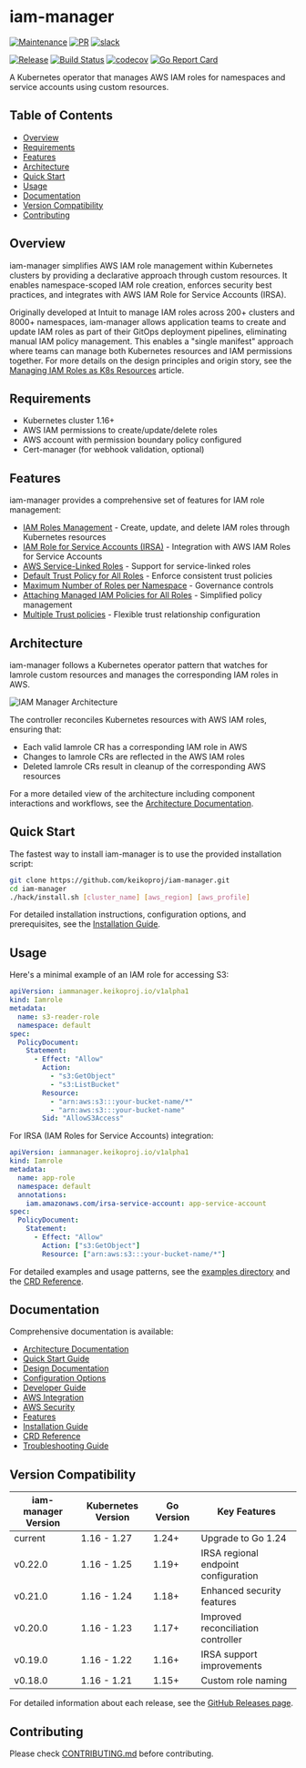 # iam-manager

[![Maintenance](https://img.shields.io/badge/Maintained%3F-yes-green.svg)][GithubMaintainedUrl]
[![PR](https://img.shields.io/badge/PRs-welcome-brightgreen.svg)][GithubPrsUrl]
[![slack](https://img.shields.io/badge/slack-join%20the%20conversation-ff69b4.svg)][SlackUrl]

[![Release][ReleaseImg]][ReleaseUrl]
[![Build Status][BuildStatusImg]][BuildMasterUrl]
[![codecov][CodecovImg]][CodecovUrl]
[![Go Report Card][GoReportImg]][GoReportUrl]

A Kubernetes operator that manages AWS IAM roles for namespaces and service accounts using custom resources.

## Table of Contents
- [Overview](#overview)
- [Requirements](#requirements)
- [Features](#features)
- [Architecture](#architecture)
- [Quick Start](#quick-start)
- [Usage](#usage)
- [Documentation](#documentation)
- [Version Compatibility](#version-compatibility)
- [Contributing](#contributing)

## Overview

iam-manager simplifies AWS IAM role management within Kubernetes clusters by providing a declarative approach through custom resources. It enables namespace-scoped IAM role creation, enforces security best practices, and integrates with AWS IAM Role for Service Accounts (IRSA).

Originally developed at Intuit to manage IAM roles across 200+ clusters and 8000+ namespaces, iam-manager allows application teams to create and update IAM roles as part of their GitOps deployment pipelines, eliminating manual IAM policy management. This enables a "single manifest" approach where teams can manage both Kubernetes resources and IAM permissions together. For more details on the design principles and origin story, see the [Managing IAM Roles as K8s Resources](https://medium.com/keikoproj/managing-iam-roles-as-k8s-resources-aa00c5c4447f) article.

## Requirements

- Kubernetes cluster 1.16+
- AWS IAM permissions to create/update/delete roles
- AWS account with permission boundary policy configured
- Cert-manager (for webhook validation, optional)

## Features

iam-manager provides a comprehensive set of features for IAM role management:

- [IAM Roles Management](docs/features.md#iam-roles-management) - Create, update, and delete IAM roles through Kubernetes resources
- [IAM Role for Service Accounts (IRSA)](docs/features.md#iam-role-for-service-accounts-irsa) - Integration with AWS IAM Roles for Service Accounts
- [AWS Service-Linked Roles](docs/features.md#aws-service-linked-roles) - Support for service-linked roles
- [Default Trust Policy for All Roles](docs/features.md#default-trust-policy-for-all-roles) - Enforce consistent trust policies
- [Maximum Number of Roles per Namespace](docs/features.md#maximum-number-of-roles-per-namespace) - Governance controls
- [Attaching Managed IAM Policies for All Roles](docs/features.md#attaching-managed-iam-policies-for-all-roles) - Simplified policy management
- [Multiple Trust policies](docs/features.md#multiple-trust-policies) - Flexible trust relationship configuration

## Architecture

iam-manager follows a Kubernetes operator pattern that watches for Iamrole custom resources and manages the corresponding IAM roles in AWS.

![IAM Manager Architecture](docs/images/iam-manager-architecture.png)

The controller reconciles Kubernetes resources with AWS IAM roles, ensuring that:
- Each valid Iamrole CR has a corresponding IAM role in AWS
- Changes to Iamrole CRs are reflected in the AWS IAM roles
- Deleted Iamrole CRs result in cleanup of the corresponding AWS resources

For a more detailed view of the architecture including component interactions and workflows, see the [Architecture Documentation](docs/architecture.md).

## Quick Start

The fastest way to install iam-manager is to use the provided installation script:

```bash
git clone https://github.com/keikoproj/iam-manager.git
cd iam-manager
./hack/install.sh [cluster_name] [aws_region] [aws_profile]
```

For detailed installation instructions, configuration options, and prerequisites, see the [Installation Guide](docs/install.md).

## Usage

Here's a minimal example of an IAM role for accessing S3:

```yaml
apiVersion: iammanager.keikoproj.io/v1alpha1
kind: Iamrole
metadata:
  name: s3-reader-role
  namespace: default
spec:
  PolicyDocument:
    Statement:
      - Effect: "Allow"
        Action:
          - "s3:GetObject"
          - "s3:ListBucket"
        Resource:
          - "arn:aws:s3:::your-bucket-name/*"
          - "arn:aws:s3:::your-bucket-name"
        Sid: "AllowS3Access"
```

For IRSA (IAM Roles for Service Accounts) integration:

```yaml
apiVersion: iammanager.keikoproj.io/v1alpha1
kind: Iamrole
metadata:
  name: app-role
  namespace: default
  annotations:
    iam.amazonaws.com/irsa-service-account: app-service-account
spec:
  PolicyDocument:
    Statement:
      - Effect: "Allow"
        Action: ["s3:GetObject"]
        Resource: ["arn:aws:s3:::your-bucket-name/*"]
```

For detailed examples and usage patterns, see the [examples directory](examples/) and the [CRD Reference](docs/crd-reference.md).

## Documentation

Comprehensive documentation is available:

- [Architecture Documentation](docs/architecture.md)
- [Quick Start Guide](docs/quickstart.md)
- [Design Documentation](docs/design.md)
- [Configuration Options](docs/configmap-properties.md)
- [Developer Guide](docs/developer-guide.md)
- [AWS Integration](docs/aws-integration.md)
- [AWS Security](docs/aws-security.md)
- [Features](docs/features.md)
- [Installation Guide](docs/install.md)
- [CRD Reference](docs/crd-reference.md)
- [Troubleshooting Guide](docs/troubleshooting.md)

## Version Compatibility

| iam-manager Version | Kubernetes Version | Go Version | Key Features |
|---------------------|-------------------|------------|--------------|
| current | 1.16 - 1.27 | 1.24+ | Upgrade to Go 1.24 |
| v0.22.0 | 1.16 - 1.25 | 1.19+ | IRSA regional endpoint configuration |
| v0.21.0 | 1.16 - 1.24 | 1.18+ | Enhanced security features |
| v0.20.0 | 1.16 - 1.23 | 1.17+ | Improved reconciliation controller |
| v0.19.0 | 1.16 - 1.22 | 1.16+ | IRSA support improvements |
| v0.18.0 | 1.16 - 1.21 | 1.15+ | Custom role naming |

For detailed information about each release, see the [GitHub Releases page](https://github.com/keikoproj/iam-manager/releases).

## Contributing

Please check [CONTRIBUTING.md](CONTRIBUTING.md) before contributing.

<!-- Markdown link -->
[GithubMaintainedUrl]: https://github.com/keikoproj/iam-manager/graphs/commit-activity
[GithubPrsUrl]: https://github.com/keikoproj/iam-manager/pulls
[SlackUrl]: https://keikoproj.slack.com/app_redirect?channel=iam-manager

[ReleaseImg]: https://img.shields.io/github/release/keikoproj/iam-manager.svg
[ReleaseUrl]: https://github.com/keikoproj/iam-manager/releases

[BuildStatusImg]: https://github.com/keikoproj/iam-manager/actions/workflows/unit_test.yaml/badge.svg
[BuildMasterUrl]: https://github.com/keikoproj/iam-manager/actions/workflows/unit_test.yaml

[CodecovImg]: https://codecov.io/gh/keikoproj/iam-manager/branch/master/graph/badge.svg
[CodecovUrl]: https://codecov.io/gh/keikoproj/iam-manager

[GoReportImg]: https://goreportcard.com/badge/github.com/keikoproj/iam-manager
[GoReportUrl]: https://goreportcard.com/report/github.com/keikoproj/iam-manager